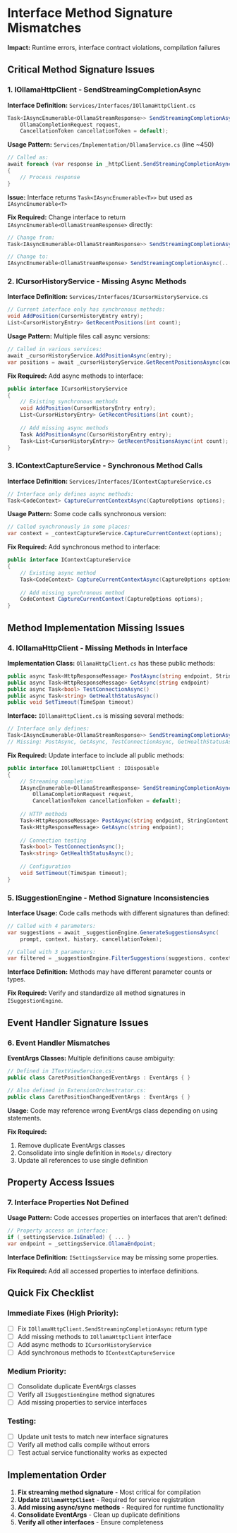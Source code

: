 # Interface Method Signature Mismatches

**Impact:** Runtime errors, interface contract violations, compilation failures

## Critical Method Signature Issues

### 1. IOllamaHttpClient - SendStreamingCompletionAsync

**Interface Definition:** `Services/Interfaces/IOllamaHttpClient.cs`
```csharp
Task<IAsyncEnumerable<OllamaStreamResponse>> SendStreamingCompletionAsync(
    OllamaCompletionRequest request, 
    CancellationToken cancellationToken = default);
```

**Usage Pattern:** `Services/Implementation/OllamaService.cs` (line ~450)
```csharp
// Called as:
await foreach (var response in _httpClient.SendStreamingCompletionAsync(request, cancellationToken))
{
    // Process response
}
```

**Issue:** Interface returns `Task<IAsyncEnumerable<T>>` but used as `IAsyncEnumerable<T>`

**Fix Required:** Change interface to return `IAsyncEnumerable<OllamaStreamResponse>` directly:
```csharp
// Change from:
Task<IAsyncEnumerable<OllamaStreamResponse>> SendStreamingCompletionAsync(...)

// Change to:
IAsyncEnumerable<OllamaStreamResponse> SendStreamingCompletionAsync(...)
```

### 2. ICursorHistoryService - Missing Async Methods

**Interface Definition:** `Services/Interfaces/ICursorHistoryService.cs`
```csharp
// Current interface only has synchronous methods:
void AddPosition(CursorHistoryEntry entry);
List<CursorHistoryEntry> GetRecentPositions(int count);
```

**Usage Pattern:** Multiple files call async versions:
```csharp
// Called in various services:
await _cursorHistoryService.AddPositionAsync(entry);
var positions = await _cursorHistoryService.GetRecentPositionsAsync(count);
```

**Fix Required:** Add async methods to interface:
```csharp
public interface ICursorHistoryService
{
    // Existing synchronous methods
    void AddPosition(CursorHistoryEntry entry);
    List<CursorHistoryEntry> GetRecentPositions(int count);
    
    // Add missing async methods
    Task AddPositionAsync(CursorHistoryEntry entry);
    Task<List<CursorHistoryEntry>> GetRecentPositionsAsync(int count);
}
```

### 3. IContextCaptureService - Synchronous Method Calls

**Interface Definition:** `Services/Interfaces/IContextCaptureService.cs`
```csharp
// Interface only defines async methods:
Task<CodeContext> CaptureCurrentContextAsync(CaptureOptions options);
```

**Usage Pattern:** Some code calls synchronous version:
```csharp
// Called synchronously in some places:
var context = _contextCaptureService.CaptureCurrentContext(options);
```

**Fix Required:** Add synchronous method to interface:
```csharp
public interface IContextCaptureService
{
    // Existing async method
    Task<CodeContext> CaptureCurrentContextAsync(CaptureOptions options);
    
    // Add missing synchronous method
    CodeContext CaptureCurrentContext(CaptureOptions options);
}
```

## Method Implementation Missing Issues

### 4. IOllamaHttpClient - Missing Methods in Interface

**Implementation Class:** `OllamaHttpClient.cs` has these public methods:
```csharp
public async Task<HttpResponseMessage> PostAsync(string endpoint, StringContent content)
public async Task<HttpResponseMessage> GetAsync(string endpoint)  
public async Task<bool> TestConnectionAsync()
public async Task<string> GetHealthStatusAsync()
public void SetTimeout(TimeSpan timeout)
```

**Interface:** `IOllamaHttpClient.cs` is missing several methods:
```csharp
// Interface only defines:
Task<IAsyncEnumerable<OllamaStreamResponse>> SendStreamingCompletionAsync(...)
// Missing: PostAsync, GetAsync, TestConnectionAsync, GetHealthStatusAsync, SetTimeout
```

**Fix Required:** Update interface to include all public methods:
```csharp
public interface IOllamaHttpClient : IDisposable
{
    // Streaming completion
    IAsyncEnumerable<OllamaStreamResponse> SendStreamingCompletionAsync(
        OllamaCompletionRequest request, 
        CancellationToken cancellationToken = default);
    
    // HTTP methods
    Task<HttpResponseMessage> PostAsync(string endpoint, StringContent content);
    Task<HttpResponseMessage> GetAsync(string endpoint);
    
    // Connection testing
    Task<bool> TestConnectionAsync();
    Task<string> GetHealthStatusAsync();
    
    // Configuration
    void SetTimeout(TimeSpan timeout);
}
```

### 5. ISuggestionEngine - Method Signature Inconsistencies  

**Interface Usage:** Code calls methods with different signatures than defined:
```csharp
// Called with 4 parameters:
var suggestions = await _suggestionEngine.GenerateSuggestionsAsync(
    prompt, context, history, cancellationToken);

// Called with 3 parameters:
var filtered = _suggestionEngine.FilterSuggestions(suggestions, context, criteria);
```

**Interface Definition:** Methods may have different parameter counts or types.

**Fix Required:** Verify and standardize all method signatures in `ISuggestionEngine`.

## Event Handler Signature Issues

### 6. Event Handler Mismatches

**EventArgs Classes:** Multiple definitions cause ambiguity:
```csharp
// Defined in ITextViewService.cs:
public class CaretPositionChangedEventArgs : EventArgs { }

// Also defined in ExtensionOrchestrator.cs:
public class CaretPositionChangedEventArgs : EventArgs { }
```

**Usage:** Code may reference wrong EventArgs class depending on using statements.

**Fix Required:** 
1. Remove duplicate EventArgs classes
2. Consolidate into single definition in `Models/` directory
3. Update all references to use single definition

## Property Access Issues

### 7. Interface Properties Not Defined

**Usage Pattern:** Code accesses properties on interfaces that aren't defined:
```csharp
// Property access on interface:
if (_settingsService.IsEnabled) { ... }
var endpoint = _settingsService.OllamaEndpoint;
```

**Interface Definition:** `ISettingsService` may be missing some properties.

**Fix Required:** Add all accessed properties to interface definitions.

## Quick Fix Checklist

### Immediate Fixes (High Priority):
- [ ] Fix `IOllamaHttpClient.SendStreamingCompletionAsync` return type
- [ ] Add missing methods to `IOllamaHttpClient` interface  
- [ ] Add async methods to `ICursorHistoryService`
- [ ] Add synchronous methods to `IContextCaptureService`

### Medium Priority:
- [ ] Consolidate duplicate EventArgs classes
- [ ] Verify all `ISuggestionEngine` method signatures
- [ ] Add missing properties to service interfaces

### Testing:
- [ ] Update unit tests to match new interface signatures
- [ ] Verify all method calls compile without errors
- [ ] Test actual service functionality works as expected

## Implementation Order

1. **Fix streaming method signature** - Most critical for compilation
2. **Update `IOllamaHttpClient`** - Required for service registration
3. **Add missing async/sync methods** - Required for runtime functionality  
4. **Consolidate EventArgs** - Clean up duplicate definitions
5. **Verify all other interfaces** - Ensure completeness